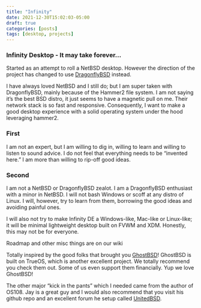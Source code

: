 ```yaml
---
title: "Infinity"
date: 2021-12-30T15:02:03-05:00
draft: true
categories: [posts]
tags: [desktop, projects]
---
```



### Infinity Desktop - It may take forever...

Started as an attempt to roll a NetBSD desktop. However the direction of the project has changed to use [DragonflyBSD](https://www.dragonflybsd.org/) instead.

I have always loved NetBSD and I still do; but I am super taken with DragonflyBSD, mainly because of the Hammer2 file system. I am not saying it’s the best BSD distro, it just seems to have a magnetic pull on me. Their network stack is so fast and responsive. Consequently, I want to make a good desktop experience with a solid operating system under the hood leveraging hammer2.

### First

I am not an expert, but I am willing to dig in, willing to learn and willing to listen to sound advice. I do not feel that everything needs to be “invented here.” I am more than willing to rip-off good ideas.


### Second

I am not a NetBSD or DragonflyBSD zealot. I am a DragonflyBSD enthusiast with a minor in NetBSD. I will not bash Windows or scoff at any distro of Linux. I will, however, try to learn from them, borrowing the good ideas and avoiding painful ones.

I will also not try to make Infinity DE a Windows-like, Mac-like or Linux-like; it will be minimal lightweight desktop built on FVWM and XDM. Honestly, this may not be for everyone.

Roadmap and other misc things are on our wiki

Totally inspired by the good folks that brought you [GhostBSD](https://ghostbsd.org/)! GhostBSD is built on TrueOS, which is another excellent project. We totally recommend you check them out. Some of us even support them financially. Yup we love GhostBSD!

The other major “kick in the pants” which I needed came from the author of OS108. Jay is a great guy and I would also recommend that you visit his github repo and an excellent forum he setup called [UnitedBSD](https://www.unitedbsd.com/).
